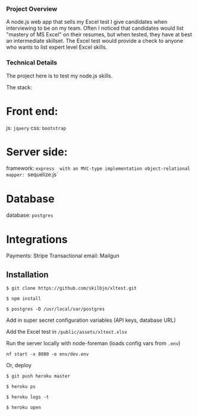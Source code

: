 ### Project Overview

A node.js web app that sells my Excel test I give candidates when interviewing to be on my team. Often I noticed that candidates would list "mastery of MS Excel" on their resumes, but when tested, they have at best an intermediate skillset. The Excel test would provide a check to anyone who wants to list expert level Excel skills.

### Technical Details

The project here is to test my node.js skills.

The stack:

# Front end:
js: `jquery`
css: `bootstrap`

# Server side:
framework: `express	 with an MVC-type implementation
object-relational mapper: `sequelize.js`

# Database
database: `postgres`

# Integrations
Payments: Stripe
Transactional email: Mailgun

## Installation

	$ git clone https://github.com/skilbjo/xltest.git

	$ npm install

	$ postgres -D /usr/local/var/postgres

Add in super secret configuration variables (API keys, database URL)

Add the Excel test in `/public/assets/xltest.xlsx`

Run the server locally with node-foreman (loads config vars from `.env`)

	nf start -x 8080 -e env/dev.env

Or, deploy

	$ git push heroku master

	$ heroku ps

	$ heroku logs -t

	$ heroku open

